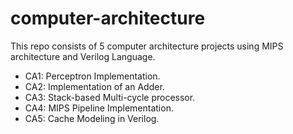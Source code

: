 # computer-architecture
This repo consists of 5 computer architecture projects using MIPS architecture and Verilog Language.

- CA1: Perceptron Implementation.
- CA2: Implementation of an Adder.
- CA3: Stack-based Multi-cycle processor.
- CA4: MIPS Pipeline Implementation.
- CA5: Cache Modeling in Verilog.